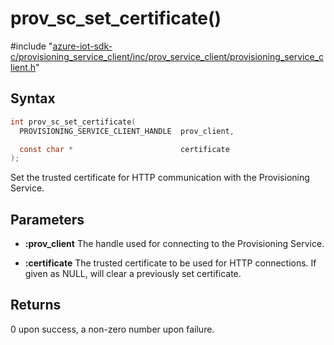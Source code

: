 # prov_sc_set_certificate()

\#include "[azure-iot-sdk-c/provisioning_service_client/inc/prov_service_client/provisioning_service_client.h](../iot-c-ref-provisioning-service-client-h.md)"  

## Syntax

```C
int prov_sc_set_certificate(
  PROVISIONING_SERVICE_CLIENT_HANDLE  prov_client,

  const char *                        certificate
);
```

Set the trusted certificate for HTTP communication with the Provisioning Service.

## Parameters
* **:prov_client** The handle used for connecting to the Provisioning Service. 

* **:certificate** The trusted certificate to be used for HTTP connections. If given as NULL, will clear a previously set certificate.

## Returns
0 upon success, a non-zero number upon failure.

